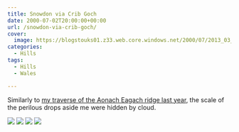 ```yaml
---
title: Snowdon via Crib Goch
date: 2000-07-02T20:00:00+00:00
url: /snowdon-via-crib-goch/
cover: 
  image: https://blogstouks01.z33.web.core.windows.net/2000/07/2013_03_04_22_07_07-1.jpg
categories:
  - Hills
tags:
  - Hills
  - Wales

---
```

Similarly to [my traverse of the Aonach Eagach ridge last year](https://blog.iannelson.uk/the-aonach-eagach-ridge/), the scale of the perilous drops aside me were hidden by cloud.

![](https://blogstouks01.z33.web.core.windows.net/2023/08/2013_03_04_22_07_07.jpg)
![](https://blogstouks01.z33.web.core.windows.net/2023/08/2013_03_04_22_07_09.jpg)
![](https://blogstouks01.z33.web.core.windows.net/2023/08/2013_03_04_22_07_12.jpg)
![](https://blogstouks01.z33.web.core.windows.net/2023/08/2013_03_04_22_08_36.jpg)